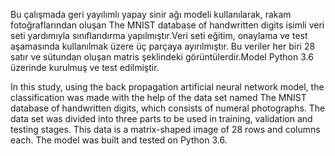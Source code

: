 Bu çalışmada geri yayılımlı yapay sinir ağı modeli kullanılarak, rakam fotoğraflarından oluşan The MNIST database of handwritten digits isimli veri seti yardımıyla sınıflandırma yapılmıştır.Veri seti eğitim, onaylama ve test aşamasında kullanılmak üzere üç parçaya ayırılmıştır. Bu veriler her biri 28 satır ve sütundan oluşan matris şeklindeki görüntülerdir.Model Python 3.6 üzerinde kurulmuş ve test edilmiştir.

In this study, using the back propagation artificial neural network model, the classification was made with the help of the data set named The MNIST database of handwritten digits, which consists of numeral photographs. The data set was divided into three parts to be used in training, validation and testing stages. This data is a matrix-shaped image of 28 rows and columns each. The model was built and tested on Python 3.6.

